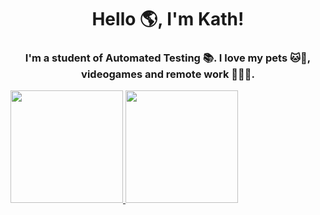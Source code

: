<h1 align="center">Hello 🌎, I'm Kath!</h1>
<h3 align="center">I'm a student of Automated Testing 📚. I love my pets 🐱🐶, videogames and remote work 👩🏻‍💻.</h3>

<div>
  <a href="https://github.com/kath1261">
  <img height="180em" src="https://github-readme-stats.vercel.app/api?username=kath1261&show_icons=true&theme=dracula&include_all_commits=true&count_private=true"/>
  <img height="180em" src="https://github-readme-stats.vercel.app/api/top-langs/?username=kath1261&layout=compact&langs_count=7&theme=dracula"/>
</div><br>
